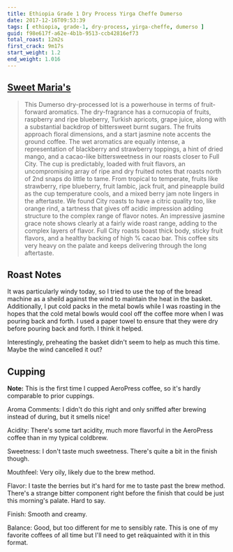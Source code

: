 ```yaml
---
title: Ethiopia Grade 1 Dry Process Yirga Cheffe Dumerso
date: 2017-12-16T09:53:39
tags: [ ethiopia, grade-1, dry-process, yirga-cheffe, dumerso ]
guid: f98e617f-a62e-4b1b-9513-ccb42816ef73
total_roast: 12m2s
first_crack: 9m17s
start_weight: 1.2
end_weight: 1.016
---
```


## [Sweet Maria's][sm]

[sm]: https://web.archive.org/web/20171110224429/https://www.sweetmarias.com/product/ethiopia-gr-1-dry-process-yirg-dumerso

> This Dumerso dry-processed lot is a powerhouse in terms of fruit-forward
> aromatics. The dry-fragrance has a cornucopia of fruits, raspberry and ripe
> blueberry, Turkish apricots, grape juice, along with a substantial backdrop of
> bittersweet burnt sugars. The fruits approach floral dimensions, and a start
> jasmine note accents the ground coffee. The wet aromatics are equally intense,
> a representation of blackberry and strawberry toppings, a hint of dried mango,
> and a cacao-like bittersweetness in our roasts closer to Full City. The cup is
> predictably, loaded with fruit flavors, an uncompromising array of ripe and
> dry fruited notes that roasts north of 2nd snaps do little to tame. From
> tropical to temperate, fruits like strawberry, ripe blueberry, fruit lambic,
> jack fruit, and pineapple build as the cup temperature cools, and a mixed
> berry jam note lingers in the aftertaste. We found City roasts to have a
> citric quality too, like orange rind, a tartness that gives off acidic
> impression adding structure to the complex range of flavor notes. An
> impressive jasmine grace note shows clearly at a fairly wide roast range,
> adding to the complex layers of flavor. Full City roasts boast thick body,
> sticky fruit flavors, and a healthy backing of high % cacao bar. This coffee
> sits very heavy on the palate and keeps delivering through the long
> aftertaste.

## Roast Notes

It was particularly windy today, so I tried to use the top of the bread machine
as a sheild against the wind to maintain the heat in the basket.  Additionally,
I put cold packs in the metal bowls while I was roasting in the hopes that the
cold metal bowls would cool off the coffee more when I was pouring back and
forth.  I used a paper towel to ensure that they were dry before pouring back
and forth.  I think it helped.

Interestingly, preheating the basket didn't seem to help as much this time.
Maybe the wind cancelled it out?

## Cupping

**Note:** This is the first time I cupped AeroPress coffee, so it's hardly
comparable to prior cuppings.

Aroma Comments: I didn't do this right and only sniffed after brewing instead of
during, but it smells nice!

Acidity: There's some tart acidity, much more flavorful in the AeroPress coffee
than in my typical coldbrew.

Sweetness: I don't taste much sweetness.  There's quite a bit in the finish
though.

Mouthfeel: Very oily, likely due to the brew method.

Flavor: I taste the berries but it's hard for me to taste past the brew method.
There's a strange bitter component right before the finish that could be just
this morning's palate.  Hard to say.

Finish: Smooth and creamy.

Balance: Good, but too different for me to sensibly rate.  This is one of my
favorite coffees of all time but I'll need to get reäquainted with it in this
format.
